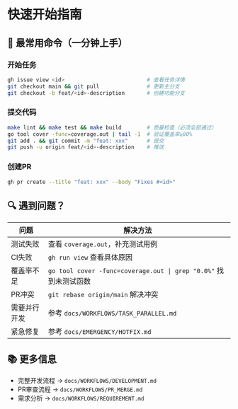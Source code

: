 # 快速开始指南

## 🚀 最常用命令（一分钟上手）

### 开始任务
```bash
gh issue view <id>                          # 查看任务详情
git checkout main && git pull               # 更新主分支
git checkout -b feat/<id>-description       # 创建功能分支
```

### 提交代码
```bash
make lint && make test && make build        # 质量检查（必须全部通过）
go tool cover -func=coverage.out | tail -1  # 验证覆盖率≥80%
git add . && git commit -m "feat: xxx"      # 提交
git push -u origin feat/<id>-description    # 推送
```

### 创建PR
```bash
gh pr create --title "feat: xxx" --body "Fixes #<id>"
```

## 🔍 遇到问题？

| 问题 | 解决方法 |
|------|----------|
| 测试失败 | 查看 `coverage.out`，补充测试用例 |
| CI失败 | `gh run view` 查看具体原因 |
| 覆盖率不足 | `go tool cover -func=coverage.out \| grep "0.0%"` 找到未测试函数 |
| PR冲突 | `git rebase origin/main` 解决冲突 |
| 需要并行开发 | 参考 `docs/WORKFLOWS/TASK_PARALLEL.md` |
| 紧急修复 | 参考 `docs/EMERGENCY/HOTFIX.md` |

## 📚 更多信息
- 完整开发流程 → `docs/WORKFLOWS/DEVELOPMENT.md`
- PR审查流程 → `docs/WORKFLOWS/PR_MERGE.md`
- 需求分析 → `docs/WORKFLOWS/REQUIREMENT.md`